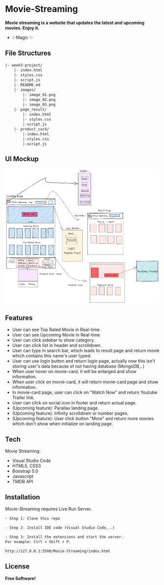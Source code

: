 # Movie-Streaming

**Movie streaming is a website that updates the latest and upcoming movies. Enjoy it.**
- ✨Magic ✨
## File Structures
```
|- week3-project/
    |- index.html
    |- styles.css
    |- script.js
    |- README.md
    |- images/
        |- image_01.png
        |- image_02.png
        |- image_03.png
    |- page_result/
        |- index.html
        |- styles.css
        |-script.js
    |- product_card/
        |-index.html
        |-styles.css
        |-script.js
```
## UI Mockup
![Movie_Streaming](/images/Movie_Streaming.png "Movie_Streaming")

## Features

- User can see Top Rated Movie in Real-time.
- User can see Upcoming Movie in Real-time
- User can click sidebar to show category.
- User can click list in header and scrolldown.
- User can type in search bar, which leads to result page and return movie which contains this name's user typed.
- User can use login button and return login page, actually now this isn't storing user's data because of not having database (MongoDB,..)
- When user hover on movie-card, it will be enlarged and show information.
- When user click on movie-card, it will return movie-card page and show information.
- In movie-card page, user can click on "Watch Now" and return Youtube Trailer link.
- User can click on social icon in footer and return actual page.
- (Upcoming feature): Parallax landing page.
- (Upcoming feature): Infinity scrolldown or number pages.
- (Upcoming feature): User click button "More" and return more movies which don't show when initialize on landing page.

## Tech
Movie Streaming:
- Visual Studio Code
- HTML5, CSS3
- Boostrap 5.0
- Javascript
- TMDB API

## Installation
Movie-Streaming requires Live Run Server.
```
- Step 1: Clone this repo
```
```
- Step 2: Install IDE code (Visual Studio Code,..)
```
```
- Step 3: Install the extensions and start the server. 
For example: Ctrl + Shift + P.
```
```sh
http://127.0.0.1:5500/Movie-Streaming/index.html
```
## License

**Free Software!**

